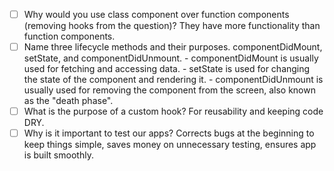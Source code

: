 - [ ] Why would you use class component over function components (removing hooks from the question)?
        They have more functionality than function components. 
- [ ] Name three lifecycle methods and their purposes.
        componentDidMount, setState, and componentDidUnmount. 
        - componentDidMount is usually used for fetching and accessing data. 
        - setState is used for changing the state of the component and rendering it.
        - componentDidUnmount is usually used for removing the component from the screen, also known as the "death phase".
- [ ] What is the purpose of a custom hook?
        For reusability and keeping code DRY. 
- [ ] Why is it important to test our apps?
        Corrects bugs at the beginning to keep things simple, saves money on unnecessary testing, ensures app is built smoothly. 